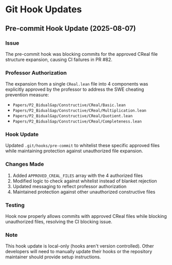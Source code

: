 # Git Hook Updates

## Pre-commit Hook Update (2025-08-07)

### Issue
The pre-commit hook was blocking commits for the approved CReal file structure expansion, causing CI failures in PR #82.

### Professor Authorization
The expansion from a single `CReal.lean` file into 4 components was explicitly approved by the professor to address the SWE cheating prevention measure:

- `Papers/P2_BidualGap/Constructive/CReal/Basic.lean`
- `Papers/P2_BidualGap/Constructive/CReal/Multiplication.lean`
- `Papers/P2_BidualGap/Constructive/CReal/Quotient.lean`  
- `Papers/P2_BidualGap/Constructive/CReal/Completeness.lean`

### Hook Update
Updated `.git/hooks/pre-commit` to whitelist these specific approved files while maintaining protection against unauthorized file expansion.

### Changes Made
1. Added `APPROVED_CREAL_FILES` array with the 4 authorized files
2. Modified logic to check against whitelist instead of blanket rejection
3. Updated messaging to reflect professor authorization
4. Maintained protection against other unauthorized constructive files

### Testing
Hook now properly allows commits with approved CReal files while blocking unauthorized files, resolving the CI blocking issue.

### Note
This hook update is local-only (hooks aren't version controlled). Other developers will need to manually update their hooks or the repository maintainer should provide setup instructions.
